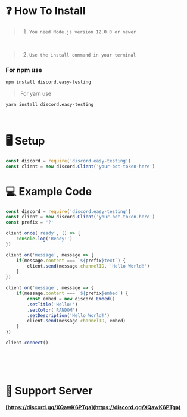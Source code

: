 



# ❓ How To Install

> 1)     You need Node.js version 12.0.0 or newer

<br>

> 2)     Use the install command in your terminal

### For npm use
```txt
npm install discord.easy-testing
```

 > For yarn use
```txt
yarn install discord.easy-testing
```
<br>

 # 🖥️ Setup
```javascript
const discord = require('discord.easy-testing')
const client = new discord.Client('your-bot-token-here')
```

# 💻 Example Code
```javascript
const discord = require('discord.easy-testing')
const client = new discord.Client('your-bot-token-here')
const prefix = '?'

client.once('ready', () => {
    console.log('Ready!')
})

client.on('message', message => {
    if(message.content === `${prefix}text`) {
        client.send(message.channelID, 'Hello World!')
    }
})

client.on('message', message => {
    if(message.content === `${prefix}embed`) {
        const embed = new discord.Embed()
        .setTitle('Hello!')
        .setColor('RANDOM')
        .setDescription('Hello World!')
        client.send(message.channelID, embed)
    }
})

client.connect()
```

<br><br><br>

# 👤 Support Server
**[https://discord.gg/XQawK6PTga](https://discord.gg/XQawK6PTga)**
